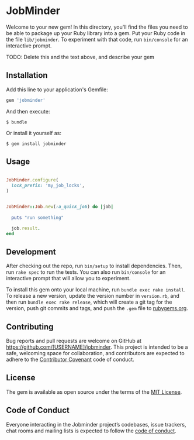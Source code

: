 # JobMinder

Welcome to your new gem! In this directory, you'll find the files you need to be able to package up your Ruby library into a gem. Put your Ruby code in the file `lib/jobminder`. To experiment with that code, run `bin/console` for an interactive prompt.

TODO: Delete this and the text above, and describe your gem

## Installation

Add this line to your application's Gemfile:

```ruby
gem 'jobminder'
```

And then execute:

    $ bundle

Or install it yourself as:

    $ gem install jobminder

## Usage

```ruby

JobMinder.configure(
  lock_prefix: 'my_job_locks',
)


JobMinder::Job.new(:a_quick_job) do |job|
  
  puts "run something"

  job.result.
end

```

## Development

After checking out the repo, run `bin/setup` to install dependencies. Then, run `rake spec` to run the tests. You can also run `bin/console` for an interactive prompt that will allow you to experiment.

To install this gem onto your local machine, run `bundle exec rake install`. To release a new version, update the version number in `version.rb`, and then run `bundle exec rake release`, which will create a git tag for the version, push git commits and tags, and push the `.gem` file to [rubygems.org](https://rubygems.org).

## Contributing

Bug reports and pull requests are welcome on GitHub at https://github.com/[USERNAME]/jobminder. This project is intended to be a safe, welcoming space for collaboration, and contributors are expected to adhere to the [Contributor Covenant](http://contributor-covenant.org) code of conduct.

## License

The gem is available as open source under the terms of the [MIT License](https://opensource.org/licenses/MIT).

## Code of Conduct

Everyone interacting in the Jobminder project’s codebases, issue trackers, chat rooms and mailing lists is expected to follow the [code of conduct](https://github.com/[USERNAME]/jobminder/blob/master/CODE_OF_CONDUCT.md).
